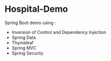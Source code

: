 # Hospital-Demo
Spring Boot demo using :
- Inversion of Control and Dependency Injection
- Spring Data
- Thymeleaf
- Spring MVC
- Spring Security
